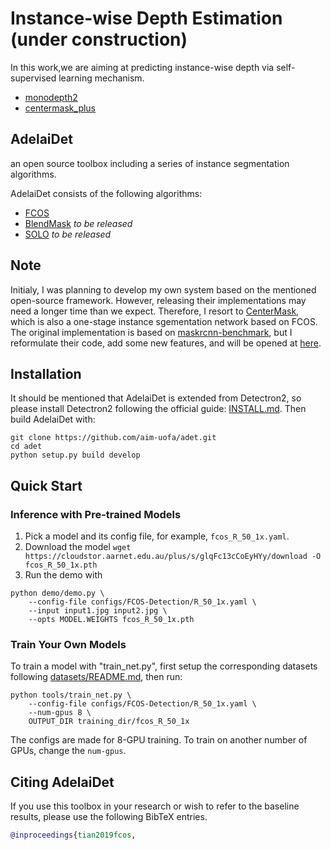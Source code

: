 # Instance-wise Depth Estimation (under construction)
In this work,we are aiming at predicting instance-wise depth via self-supervised learning mechanism. 

* [monodepth2](https://github.com/nianticlabs/monodepth2)
* [centermask_plus](https://github.com/TengFeiHan0/CenterMask_plus)


## AdelaiDet

an open source toolbox including a series of instance segmentation algorithms.

AdelaiDet consists of the following algorithms:

* [FCOS](https://github.com/tianzhi0549/FCOS)
* [BlendMask](https://arxiv.org/abs/2001.00309) _to be released_
* [SOLO](https://arxiv.org/abs/1912.04488) _to be released_

## Note
Initialy, I was planning to develop my own system based on the mentioned open-source framework. However, releasing their implementations may need a longer time than we expect. Therefore, I resort to [CenterMask](https://github.com/youngwanLEE/CenterMask), which is also a one-stage instance sgementation network based on FCOS. The original implementation is based on [maskrcnn-benchmark](https://github.com/facebookresearch/maskrcnn-benchmark), but I reformulate their code, add some new features,  and will be opened at [here](https://github.com/TengFeiHan0/CenterMask_plus). 

## Installation

It should be mentioned that AdelaiDet is extended from Detectron2, so please install Detectron2 following the official guide: [INSTALL.md](https://github.com/facebookresearch/detectron2/blob/master/INSTALL.md). Then build AdelaiDet with:
```
git clone https://github.com/aim-uofa/adet.git
cd adet
python setup.py build develop
```

## Quick Start

### Inference with Pre-trained Models

1. Pick a model and its config file, for example, `fcos_R_50_1x.yaml`.
2. Download the model `wget https://cloudstor.aarnet.edu.au/plus/s/glqFc13cCoEyHYy/download -O fcos_R_50_1x.pth`
3. Run the demo with
```
python demo/demo.py \
    --config-file configs/FCOS-Detection/R_50_1x.yaml \
    --input input1.jpg input2.jpg \
	--opts MODEL.WEIGHTS fcos_R_50_1x.pth
```

### Train Your Own Models

To train a model with "train_net.py", first
setup the corresponding datasets following
[datasets/README.md](https://github.com/facebookresearch/detectron2/blob/master/datasets/README.md),
then run:

```
python tools/train_net.py \
    --config-file configs/FCOS-Detection/R_50_1x.yaml \
    --num-gpus 8 \
    OUTPUT_DIR training_dir/fcos_R_50_1x
```

The configs are made for 8-GPU training. To train on another number of GPUs, change the `num-gpus`.


## Citing AdelaiDet

If you use this toolbox in your research or wish to refer to the baseline results, please use the following BibTeX entries.

```BibTeX
@inproceedings{tian2019fcos,
